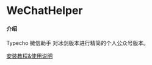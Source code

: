 # WeChatHelper

#### 介绍
Typecho 微信助手 对冰剑版本进行精简的个人公众号版本。

[安装教程&使用说明](https://www.xvkes.cn/archives/74/)


